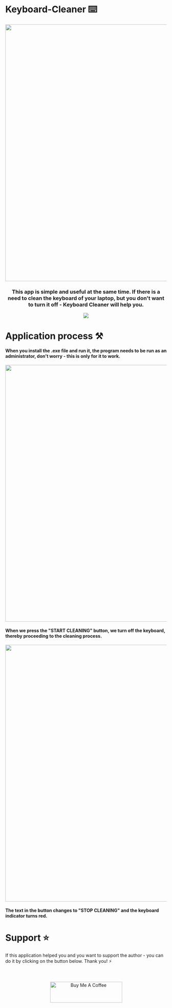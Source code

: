 <h1>Keyboard-Cleaner ⌨️</h1>

<div>
  <a href="#">
    <p align="center">
      <img src="https://github.com/onemarc/Keyboard-Cleaner/assets/110691813/7f5b4912-1d3c-4850-b97a-620d7db3d083" width="800">
    </p>
  </a>
</div>

<h3 align="center">This app is simple and useful at the same time. If there is a need to clean the keyboard of your laptop, but you don't want to turn it off - Keyboard Cleaner will help you.</h3>

<p align="center">
  <a href="#">
    <img src="https://api.visitorbadge.io/api/visitors?path=https%3A%2F%2Fgithub.com%2Fonemarc%2FKeyboard-Cleaner&label=VISITORS&countColor=%23bababa" />
  </a>
</p>

<h1>Application process ⚒️</h1>

<h4>When you install the .exe file and run it, the program needs to be run as an administrator, don't worry - this is only for it to work.</h4>

<div>
  <a href="#">
    <p align="center">
      <img src="https://github.com/onemarc/Keyboard-Cleaner/assets/110691813/c918501d-dbd8-47ff-94cd-55f2210604b4" width="800">
    </p>
  </a>
</div>

<h4>When we press the "START CLEANING" button, we turn off the keyboard, thereby proceeding to the cleaning process.</h4>

<div>
  <a href="#">
    <p align="center">
      <img src="https://github.com/onemarc/Keyboard-Cleaner/assets/110691813/e6dfafc8-9c56-4c0a-8335-b5ee3caaf420" width="800">
    </p>
  </a>
</div>

<h4>The text in the button changes to "STOP CLEANING" and the keyboard indicator turns red.</h4>

<h1>Support ⭐</h1>
<p>If this application helped you and you want to support the author - you can do it by clicking on the button below. Thank you! ⚡</p><br>
<div align="center">
  <p style="padding: 5px;" >
    <a href="https://www.buymeacoffee.com/onedev" target="_blank"><img src="https://cdn.buymeacoffee.com/buttons/v2/default-yellow.png" alt="Buy Me A Coffee" style="height: 65px !important;width: 225px !important;" ></a>
  </p>
</div>
